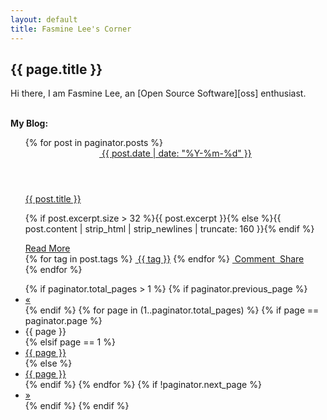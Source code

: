 ```yaml
---
layout: default
title: Fasmine Lee's Corner
---
```


<h2>{{ page.title }}</h2>
Hi there, I am Fasmine Lee, an [Open Source Software][oss] enthusiast.

<p><br/><b>My Blog:</b></p>
<!-- <ul class="posts">
  {% for post in site.posts %}
    <li><span>{{ post.date | date_to_string }}</span> &raquo;<a href="{{ post.url }}">{{ post.title }}</a></li>
  {% endfor %}
</ul> -->
<ul class="posts">
  {% for post in paginator.posts %}
    <article>
      <header>
        <a href="{{ site.baseurl | prepend: site.url  }}/archive/#{{ post.date | date: '%Y-%m-%d' }}"><span class="octicon octicon-calendar"></span>&nbsp;<span>{{ post.date | date: "%Y-%m-%d" }}</span></a>
      </header>
    <div class="module">
      <a class="title" href="{{ post.url | prepend: site.baseurl | prepend: site.url }}">{{ post.title }}</a>
      <p>{% if post.excerpt.size > 32 %}{{ post.excerpt }}{% else %}{{ post.content | strip_html | strip_newlines | truncate: 160 }}{% endif %}</p>
      <a class="readmore" href="{{ post.url | prepend: site.baseurl | prepend: site.url }}">Read More</a>
      <footer>
        {% for tag in post.tags %}
          <a class="word-keep" href="{{ site.baseurl | prepend: site.url }}/tags/#{{ tag }}">
            <span class="octicon octicon-tag"></span>&nbsp;{{ tag }}</a>
        {% endfor %}
        <span class="word-keep pull-right">
          <a href="{{ post.url | prepend: site.baseurl | prepend: site.url }}#post-comment">
            <span class="octicon octicon-comment"></span>&nbsp;Comment
          </a>
          <a href="{{ post.url | prepend: site.baseurl | prepend: site.url }}#post-share">
            <span class="octicon octicon-file-symlink-file"></span>&nbsp;Share
          </a>
        </span>
      </footer>
    </div>
    </article>
  {% endfor %}
</ul>

<!-- pagination -->
<nav class="text-center">
  <ul class="pagination">
    {% if paginator.total_pages > 1 %}
      {% if paginator.previous_page %}
        <li><a href="{{ paginator.previous_page_path | prepend: site.baseurl | prepend: site.url }}" aria-label="Previous"><span aria-hidden="true">&laquo;</span></a></li>
      {% endif %}
      {% for page in (1..paginator.total_pages) %}
        {% if page == paginator.page %}
          <li class="active"><span>{{ page }}</span></li>
        {% elsif page == 1 %}
          <li><a href="{{ '/' | prepend: site.baseurl | prepend: site.url  }}">{{ page }}</a></li>
        {% else %}
          <li><a href="{{ page |  prepend: '/' | prepend: site.baseurl | prepend: site.url }}">{{ page }}</a></li>
        {% endif %}
      {% endfor %}
      {% if !paginator.next_page %}
        <li><a href="{{ paginator.next_page_path | prepend: site.baseurl | prepend: site.url }}" aria-label="Next"><span aria-hidden="true">&raquo;</span></a></li>
      {% endif %}
    {% endif %}
  </ul>
</nav>


[oss]:http://en.wikipedia.org/wiki/Open_source